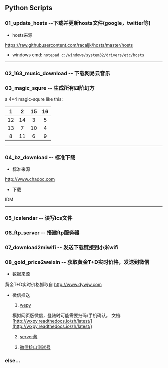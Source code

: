 ## Python Scripts

### **01_update_hosts** --下载并更新hosts文件(google，twitter等)

- hosts来源

https://raw.githubusercontent.com/racaljk/hosts/master/hosts

- windows cmd: `notepad c:/windows/system32/drivers/etc/hosts`

---

### **02_163_music_download** -- 下载网易云音乐

### **03_magic_squre** -- 生成所有四阶幻方

a 4*4 magic-squre like this:

|   1  |   2  |  15  |  16  |
|:----:|:----:|:----:|:----:|
|  12  |  14  |   3  |   5  |
|  13  |   7  |  10  |   4  |
|   8  |  11  |   6  |   9  |

---

### **04_bz_download** -- 标准下载

- 标准来源

http://www.chadoc.com

- 下载
   
IDM

---

### **05_icalendar** -- 读写ics文件

### **06_ftp_server** -- 搭建ftp服务器

### **07_download2miwifi** -- 发送下载链接到小米wifi

### **08_gold_price2weixin** -- 获取黄金T+D实时价格，发送到微信

- 数据来源

黄金T+D实时价格抓取自 http://www.dywjw.com 

- 微信推送

    1. [wepy](https://github.com/youfou/wxpy)

    模拟网页版微信，登陆时可能需要扫码/手机确认。
    文档:[http://wxpy.readthedocs.io/zh/latest/](http://wxpy.readthedocs.io/zh/latest/)

    2. [server酱](https://sc.ftqq.com/)

    3. [微信接口测试号](https://mp.weixin.qq.com/debug/cgi-bin/sandboxinfo?action=showinfo&t=sandbox/index)

### else...